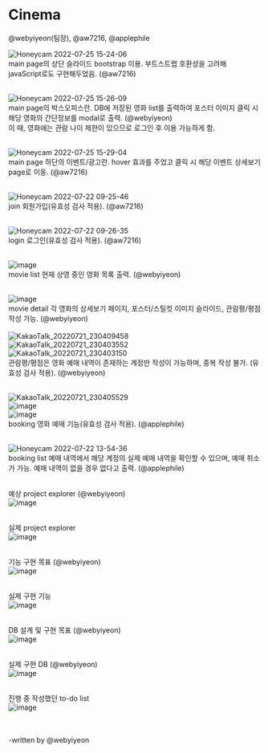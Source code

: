 # Cinema
@webyiyeon(팀장), @aw7216, @applephile <br/>

![Honeycam 2022-07-25 15-24-06](https://user-images.githubusercontent.com/97453781/180711729-ebf66bc0-ce95-4586-b8d2-9009f9b585b5.gif)<br/>
main page의 상단 슬라이드 bootstrap 이용. 부트스트랩 호환성을 고려해 javaScript로도 구현해두었음. (@aw7216) <br/><br/>

![Honeycam 2022-07-25 15-26-09](https://user-images.githubusercontent.com/97453781/180711996-c3480d25-3b11-412a-842b-f297879fd491.gif)<br/>
main page의 박스오피스란. DB에 저장된 영화 list를 출력하여 포스터 이미지 클릭 시 해당 영화의 간단정보를 modal로 출력. (@webyiyeon)<br/>
이 때, 영화에는 관람 나이 제한이 있으므로 로그인 후 이용 가능하게 함.<br/><br/>

![Honeycam 2022-07-25 15-29-04](https://user-images.githubusercontent.com/97453781/180712425-ae9d1813-d3b0-4062-b467-ef8379d977d0.gif)<br/>
main page  하단의 이벤트/광고란. hover 효과를 주었고 클릭 시 해당 이벤트 상세보기 page로 이동. (@aw7216)<br/><br/>

![Honeycam 2022-07-22 09-25-46](https://user-images.githubusercontent.com/97453781/180713020-dbff7208-54d9-4ae6-baac-380ee58ff36e.gif)<br/>
join 회원가입(유효성 검사 적용). (@aw7216)<br/><br/>

![Honeycam 2022-07-22 09-26-35](https://user-images.githubusercontent.com/97453781/180713076-d481bbba-d225-4197-a5c8-f88dcb0001da.gif)<br/>
login 로그인(유효성 검사 적용). (@aw7216)<br/><br/>

![image](https://user-images.githubusercontent.com/97453781/180713248-b54a814d-b55e-4bbe-a943-20baf1c561d4.png)<br/>
movie list 현재 상영 중인 영화 목록 출력. (@webyiyeon)<br/><br/>

![image](https://user-images.githubusercontent.com/97453781/180713361-a1652f5f-532b-4bb5-9aa3-0e80ffa26b61.png)<br/>
movie detail 각 영화의 상세보기 페이지, 포스터/스틸컷 이미지 슬라이드, 관람평/평점 작성 가능. (@webyiyeon)<br/><br/>
![KakaoTalk_20220721_230409458](https://user-images.githubusercontent.com/97453781/180713455-d627d202-40e7-4337-a936-b044ff98724a.gif)<br/>
![KakaoTalk_20220721_230403552](https://user-images.githubusercontent.com/97453781/180713465-ede0225c-58c2-4151-b054-7a228354f4a0.gif)<br/>
![KakaoTalk_20220721_230403150](https://user-images.githubusercontent.com/97453781/180713471-021e8d7c-894c-4543-8884-6722288dd18f.gif)<br/>
관람평/평점은 영화 예매 내역이 존재하는 계정만 작성이 가능하며, 중복 작성 불가. (유효성 검사 적용). (@webyiyeon)<br/><br/>

![KakaoTalk_20220721_230405529](https://user-images.githubusercontent.com/97453781/180713670-1f766046-4c32-4f9b-b7be-c65d34130620.gif)<br/>
![image](https://user-images.githubusercontent.com/97453781/180714357-4f4fb837-30a8-4020-8d1b-0f51ef3b5489.png)<br/>
![image](https://user-images.githubusercontent.com/97453781/180714333-02cb7e34-674f-4011-9d43-7c8a6ad20f8d.png)<br/>
booking 영화 예매 기능(유효성 검사 적용). (@applephile) <br/><br/>

![Honeycam 2022-07-22 13-54-36](https://user-images.githubusercontent.com/97453781/180713812-067232dc-4bfa-4026-8879-5dfb2bc94882.gif)<br/>
booking list 예매 내역에서 해당 계정의 실제 예매 내역을 확인할 수 있으며, 예매 취소가 가능. 예매 내역이 없을 경우 없다고 출력. (@applephile)<br/><br/>


예상 project explorer (@webyiyeon)<br/>
![image](https://user-images.githubusercontent.com/97453781/180714060-6cecaae3-4eac-4642-9979-6e110d0eca0b.png)<br/><br/>

실제 project explorer<br/>
![image](https://user-images.githubusercontent.com/97453781/180714117-b6219b02-1bfa-492e-9a90-b657e2de88f8.png)<br/><br/>

기능 구현 목표 (@webyiyeon)<br/>
![image](https://user-images.githubusercontent.com/97453781/180714137-77c7b7be-48c5-42ae-84e3-74c210dbbd99.png)<br/><br/>

실제 구현 기능<br/>
![image](https://user-images.githubusercontent.com/97453781/180714227-91e1cdbe-6691-43c7-a832-49ce354a00d9.png)<br/><br/>

DB 설계 및 구현 목표 (@webyiyeon)<br/>
![image](https://user-images.githubusercontent.com/97453781/180714677-e6f3d4cb-3a9a-42f8-bb0b-917db29f8b6e.png)<br/><br/>

실제 구현 DB (@webyiyeon) <br/>
![image](https://user-images.githubusercontent.com/97453781/180714716-5d65f0b5-3b3d-4116-94d7-598cc9e82667.png)<br/><br/>

진행 중 작성했던 to-do list<br/>
![image](https://user-images.githubusercontent.com/97453781/180715162-01f43f97-4e40-491e-bf86-9d0a550de289.png)<br/><br/><br/>

-written by @webyiyeon

